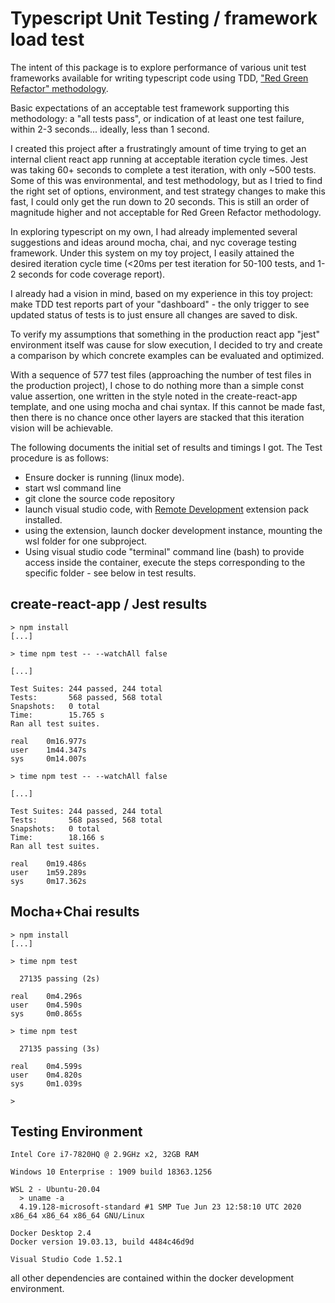 # Typescript Unit Testing / framework load test

The intent of this package is to explore performance of various unit test frameworks available for writing typescript code using TDD, ["Red Green Refactor" methodology](https://blog.cleancoder.com/uncle-bob/2014/12/17/TheCyclesOfTDD.html).

Basic expectations of an acceptable test framework supporting this methodology: a "all tests pass", or indication of at least one test failure, within 2-3 seconds... ideally, less than 1 second.

I created this project after a frustratingly amount of time trying to get an internal client react app running at acceptable iteration cycle times.  Jest was taking 60+ seconds to complete a test iteration, with only ~500 tests.  Some of this was environmental, and test methodology, but as I tried to find the right set of options, environment, and test strategy changes to make this fast, I could only get the run down to 20 seconds.  This is still an order of magnitude higher and not acceptable for Red Green Refactor methodology.

In exploring typescript on my own, I had already implemented several suggestions and ideas around mocha, chai, and nyc coverage testing framework.  Under this system on my toy project, I easily attained the desired iteration cycle time (<20ms per test iteration for 50-100 tests, and 1-2 seconds for code coverage report).

I already had a vision in mind, based on my experience in this toy project: make TDD test reports part of your "dashboard" - the only trigger to see updated status of tests is to just ensure all changes are saved to disk.

To verify my assumptions that something in the production react app "jest" environment itself was cause for slow execution, I decided to try and create a comparison by which concrete examples can be evaluated and optimized.

With a sequence of 577 test files (approaching the number of test files in the production project), I chose to do nothing more than a simple const value assertion, one written in the style noted in the create-react-app template, and one using mocha and chai syntax.  If this cannot be made fast, then there is no chance once other layers are stacked that this iteration vision will be achievable.

The following documents the initial set of results and timings I got.  The Test procedure is as follows:

* Ensure docker is running (linux mode).
* start wsl command line
* git clone the source code repository
* launch visual studio code, with [Remote Development](https://marketplace.visualstudio.com/items?itemName=ms-vscode-remote) extension pack installed.
* using the extension, launch docker development instance, mounting the wsl folder for one subproject.
* Using visual studio code "terminal" command line (bash) to provide access inside the container, execute the steps corresponding to the specific folder - see below in test results.

## create-react-app / Jest results
```
> npm install
[...]

> time npm test -- --watchAll false

[...]

Test Suites: 244 passed, 244 total
Tests:       568 passed, 568 total
Snapshots:   0 total
Time:        15.765 s
Ran all test suites.

real    0m16.977s
user    1m44.347s
sys     0m14.007s

> time npm test -- --watchAll false

[...]

Test Suites: 244 passed, 244 total
Tests:       568 passed, 568 total
Snapshots:   0 total
Time:        18.166 s
Ran all test suites.

real    0m19.486s
user    1m59.289s
sys     0m17.362s
```

## Mocha+Chai results
```
> npm install
[...]

> time npm test

  27135 passing (2s)

real    0m4.296s
user    0m4.590s
sys     0m0.865s

> time npm test

  27135 passing (3s)

real    0m4.599s
user    0m4.820s
sys     0m1.039s

>
```

## Testing Environment

```
Intel Core i7-7820HQ @ 2.9GHz x2, 32GB RAM

Windows 10 Enterprise : 1909 build 18363.1256

WSL 2 - Ubuntu-20.04
  > uname -a
  4.19.128-microsoft-standard #1 SMP Tue Jun 23 12:58:10 UTC 2020 x86_64 x86_64 x86_64 GNU/Linux

Docker Desktop 2.4
Docker version 19.03.13, build 4484c46d9d

Visual Studio Code 1.52.1
```

all other dependencies are contained within the docker development environment.
